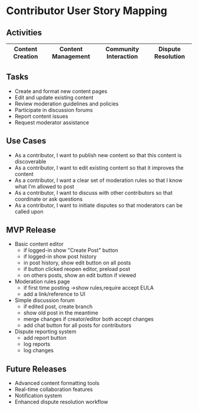 # Contributor User Story Mapping

## Activities
| Content Creation | Content Management | Community Interaction | Dispute Resolution |
|---|---|---|---|

## Tasks
- Create and format new content pages
- Edit and update existing content
- Review moderation guidelines and policies
- Participate in discussion forums
- Report content issues
- Request moderator assistance

## Use Cases
- As a contributor, I want to publish new content so that this content is discoverable
- As a contributor, I want to edit existing content so that it improves the content
- As a contributor, I want a clear set of moderation rules so that I know what I'm allowed to post
- As a contributor, I want to discuss with other contributors so that coordinate or ask questions
- As a contributor, I want to initiate disputes so that moderators can be called upon

## MVP Release
- Basic content editor
    - if logged-in show "Create Post" button
    - if logged-in show post history
    - in post history, show edit button on all posts
    - if button clicked reopen editor, preload post
    - on others posts, show an edit button if viewed
- Moderation rules page
    - if first time posting ->show rules,require accept EULA
    - add a link/reference to UI
- Simple discussion forum
    - if edited post, create branch
    - show old post in the meantime
    - merge changes if creator/editor both accept changes
    - add chat button for all posts for contributors
- Dispute reporting system
    - add report button
    - log reports
    - log changes
## Future Releases
- Advanced content formatting tools
- Real-time collaboration features
- Notification system
- Enhanced dispute resolution workflow